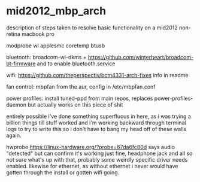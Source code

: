 # mid2012_mbp_arch
description of steps taken to resolve basic functionality on a mid2012 non-retina macbook pro

modprobe wl applesmc coretemp btusb

bluetooth: broadcom-wl-dkms + https://github.com/winterheart/broadcom-bt-firmware and to enable bluetooth.service

wifi: https://github.com/theperspectiv/bcm4331-arch-fixes info in readme

fan control: mbpfan from the aur, config in /etc/mbpfan.conf

power profiles: install tuned-ppd from main repos, replaces power-profiles-daemon but actually works on this piece of shit

entirely possible i've done something superfluous in here, as i was trying a billion things till stuff worked and i'm working backward through terminal logs to try to write this so i don't have to bang my head off of these walls again.

hwprobe https://linux-hardware.org/?probe=67da6fc80d says audio "detected" but can confirm it's working just fine, headphone jack and all so not sure what's up with that, probably some weirdly specific driver needs enabled. likewise for ethernet, as without ethernet i never would have gotten through the install or gotten wifi going.
